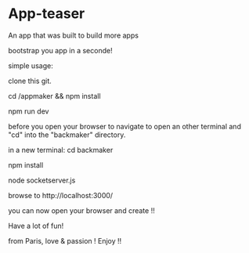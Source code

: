 # App-teaser
An app that was built to build more apps

bootstrap you app in a seconde!

simple usage:

clone this git.

cd /appmaker && npm install

npm run dev 

before you open your browser to navigate to  open an other terminal and "cd" into the "backmaker" directory.

in a new terminal:
cd backmaker

npm install

node socketserver.js

browse to http://localhost:3000/

you can now open your browser and create !!

Have a lot of fun!

from Paris, love & passion ! Enjoy !!
